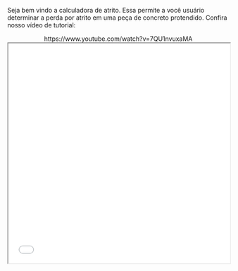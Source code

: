 Seja bem vindo a calculadora de atrito. Essa permite a você usuário determinar a perda por atrito em uma peça de concreto protendido. Confira nosso vídeo de tutorial:  

<center> https://www.youtube.com/watch?v=7QU1nvuxaMA </center>   


<center> <iframe src="/uploads/media/default/0001/01/540cb75550adf33f281f29132dddd14fded85bfc.pdf" width="100%" height="500px"></iframe> </center>   
